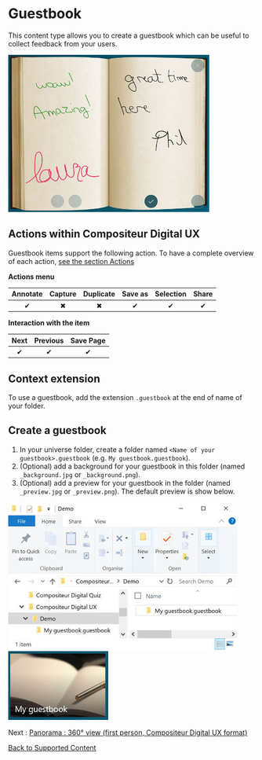 # Guestbook

This content type allows you to create a guestbook which can be useful to collect feedback from your users.

![Guestbook displayed within Compositeur Digital UX](../../img/content_guestbook.JPG)

## Actions within Compositeur Digital UX

Guestbook items support the following action. To have a complete overview of each action, [see the section Actions](actions.md)

**Actions menu**

| Annotate | Capture  | Duplicate | Save as  | Selection | Share    |
|:--------:|:--------:|:---------:|:--------:|:---------:|:--------:|
| &#x2714; | &#x2716; | &#x2716;  | &#x2714; | &#x2714;  | &#x2714; |

**Interaction with the item**

| Next     | Previous | Save Page |
|:--------:|:--------:|:---------:|
| &#x2714; | &#x2714; | &#x2714;  |

## Context extension

To use a guestbook, add the extension `.guestbook` at the end of name of your folder.

## Create a guestbook

1. In your universe folder, create a folder named `<Name of your guestbook>.guestbook` (e.g. `My guestbook.guestbook`).
2. (Optional) add a background for your guestbook in this folder (named `_background.jpg` or `_background.png`).
3. (Optional) add a preview for your guestbook in the folder (named `_preview.jpg` or `_preview.png`). The default preview is show below.

![Guestbook folder](../../img/content_guestbook_folder.JPG) ![Guestbook preview](../../img/content_guestbook_preview.JPG)

Next : [Panorama : 360° view (first person, Compositeur Digital UX format)](panorama.md)

[Back to Supported Content](index.md)
